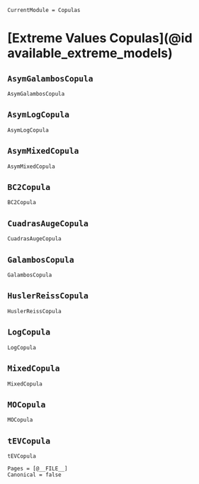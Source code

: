 ```@meta
CurrentModule = Copulas
```

# [Extreme Values Copulas](@id available_extreme_models)

## `AsymGalambosCopula`
```@docs
AsymGalambosCopula
```

## `AsymLogCopula`
```@docs
AsymLogCopula
```

## `AsymMixedCopula`
```@docs
AsymMixedCopula
```

## `BC2Copula`
```@docs
BC2Copula
```

## `CuadrasAugeCopula`
```@docs
CuadrasAugeCopula
```

## `GalambosCopula`
```@docs
GalambosCopula
```

## `HuslerReissCopula`
```@docs
HuslerReissCopula
```

## `LogCopula`
```@docs
LogCopula
```

## `MixedCopula`
```@docs
MixedCopula
```

## `MOCopula`
```@docs
MOCopula
```

## `tEVCopula`
```@docs
tEVCopula
```

```@bibliography
Pages = [@__FILE__]
Canonical = false
```